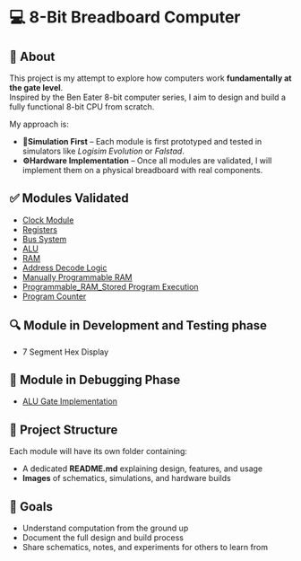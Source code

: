 # 💻 8-Bit Breadboard Computer  

## 🧠 About  
This project is my attempt to explore how computers work **fundamentally at the gate level**.  
Inspired by the Ben Eater 8-bit computer series, I aim to design and build a fully functional 8-bit CPU from scratch.  

My approach is:  
- **🔄Simulation First** – Each module is first prototyped and tested in simulators like *Logisim Evolution* or *Falstad*.  
- **⚙️Hardware Implementation** – Once all modules are validated, I will implement them on a physical breadboard with real components.  

## ✅ Modules Validated  
- [Clock Module](CLOCK)
- [Registers](registers_AND_bus)  
- [Bus System](registers_AND_bus)
- [ALU](ALU)
- [RAM](RAM)
- [Address Decode Logic](Address_Decoders)
- [Manually Programmable RAM](Manually_Programmable_RAM)
- [Programmable_RAM_Stored Program Execution](Programmable_RAM(StoredProgramExecution))
- [Program Counter](Program_Counter)

## 🔍 Module in Development and Testing phase
- 7 Segment Hex Display

## 🐞 Module in Debugging Phase
- [ALU Gate Implementation](Bugs)

## 📂 Project Structure  
Each module will have its own folder containing:  
- A dedicated **README.md** explaining design, features, and usage  
- **Images** of schematics, simulations, and hardware builds  

## 🎯 Goals  
- Understand computation from the ground up  
- Document the full design and build process  
- Share schematics, notes, and experiments for others to learn from  
